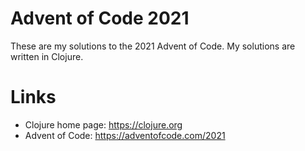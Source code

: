 # Advent of Code 2021

These are my solutions to the 2021 Advent of Code. My solutions are written in Clojure.

# Links

- Clojure home page: https://clojure.org
- Advent of Code: https://adventofcode.com/2021
